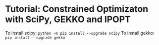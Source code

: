 # Tutorial: Constrained Optimizaton with SciPy, GEKKO and IPOPT
To install scipy: `python -m pip install --upgrade scipy`
To install gekko: `pip install --upgrade gekko`
